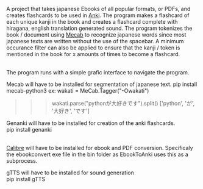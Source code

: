 

A project that takes japanese Ebooks of all popular formats, or PDFs, and creates flashcards to be used in [Anki](https://apps.ankiweb.net/). The program makes a flashcard of each unique kanji in the book and creates a flashcard complete with hiragana, english translation generated sound. The program tokenizes the book / document using [Mecab](https://en.wikipedia.org/wiki/MeCab) to recognize japanese words since most japanese texts are written without the use of the spacebar. A minimum occurance filter can also be applied to ensure that the kanji / token is mentioned in the book for x amounts of times to become a flashcard. 

\
The program runs with a simple grafic interface to navigate the program. 

Mecab will have to be installed for segmentation of japanese text. 
pip install mecab-python3
ex:
wakati = MeCab.Tagger("-Owakati") 
>>> wakati.parse("pythonが大好きです").split()
['python', 'が', '大好き', 'です']

Genanki will have to be installed for creation of the anki flashcards. \
pip install genanki

\
[Calibre](https://calibre-ebook.com/download ) will have to be installed for ebook and PDF conversion.
Specificaly the ebookconvert exe file in the bin folder as EbookToAnki uses this as a subprocess. 

gTTS will have to be installed for sound generation \
pip install gTTS





